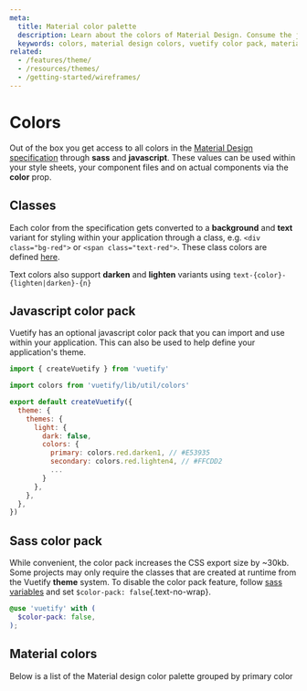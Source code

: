 ```yaml
---
meta:
  title: Material color palette
  description: Learn about the colors of Material Design. Consume the javascript color pack directly in your application.
  keywords: colors, material design colors, vuetify color pack, material color classes
related:
  - /features/theme/
  - /resources/themes/
  - /getting-started/wireframes/
---
```


# Colors

Out of the box you get access to all colors in the [Material Design specification](https://material.io/design/color/the-color-system.html) through **sass** and **javascript**. These values can be used within your style sheets, your component files and on actual components via the **color** prop.

<entry />

## Classes

Each color from the specification gets converted to a **background** and **text** variant for styling within your application through a class, e.g. `<div class="bg-red">` or `<span class="text-red">`. These class colors are defined [here](https://github.com/vuetifyjs/vuetify/blob/master/packages/vuetify/src/styles/settings/_colors.scss).

<example file="color/classes" />

Text colors also support **darken** and **lighten** variants using `text-{color}-{lighten|darken}-{n}`

<example file="color/text-classes" />

## Javascript color pack

Vuetify has an optional javascript color pack that you can import and use within your application. This can also be used to help define your application's theme.

```js { resource="src/plugins/vuetify.js" }
import { createVuetify } from 'vuetify'

import colors from 'vuetify/lib/util/colors'

export default createVuetify({
  theme: {
    themes: {
      light: {
        dark: false,
        colors: {
          primary: colors.red.darken1, // #E53935
          secondary: colors.red.lighten4, // #FFCDD2
          ...
        }
      },
    },
  },
})
```

## Sass color pack

While convenient, the color pack increases the CSS export size by ~30kb. Some projects may only require the classes that are created at runtime from the Vuetify **theme** system. To disable the color pack feature, follow [sass variables](/styles/sass-variables) and set `$color-pack: false`{.text-no-wrap}.

```scss { resource="main.scss" }
@use 'vuetify' with (
  $color-pack: false,
);
```

## Material colors

Below is a list of the Material design color palette grouped by primary color

<color-palette />
